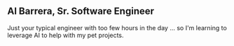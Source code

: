 ## Al Barrera, Sr. Software Engineer

Just your typical engineer with too few hours in the day ... so I'm learning to leverage AI to help with my pet projects.
